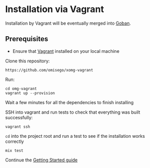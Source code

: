 # Installation via Vagrant
Installation by Vagrant will be eventually merged into [Goban](https://github.com/omisego/goban).

## Prerequisites
* Ensure that [Vagrant](https://www.vagrantup.com/) installed on your local machine

Clone this repository:
```
https://github.com/omisego/xomg-vagrant
```

Run:
```
cd omg-vagrant
vagrant up --provision
```

Wait a few minutes for all the dependencies to finish installing

SSH into vagrant and run tests to check that everything was built successfully:
```
vagrant ssh
```

`cd` into the project root and run a test to see if the installation works correctly
```
mix test
```
Continue the [Getting Started guide](https://github.com/omisego/elixir-omg)